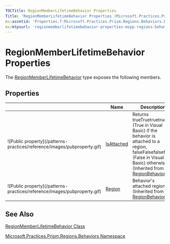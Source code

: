 ```yaml
---
TOCTitle: RegionMemberLifetimeBehavior Properties
Title: 'RegionMemberLifetimeBehavior Properties (Microsoft.Practices.Prism.Regions.Behaviors)'
ms:assetid: 'Properties.T:Microsoft.Practices.Prism.Regions.Behaviors.RegionMemberLifetimeBehavior'
ms:mtpsurl: 'regionmemberlifetimebehavior-properties-mspp-regions-behaviors.md'
---
```



# RegionMemberLifetimeBehavior Properties

The [RegionMemberLifetimeBehavior](https://msdn.microsoft.com/library/microsoft.practices.prism.regions.behaviors.regionmemberlifetimebehavior) type exposes the following members.

## Properties


<table>

<thead>
<tr class="header">
<th> </th>
<th>Name</th>
<th>Description</th>
</tr>
</thead>
<tbody>
<tr class="odd">
<td>![Public property](/patterns-practices/reference/images/pubproperty.gif)</td>
<td><a href="https://msdn.microsoft.com/library/microsoft.practices.prism.regions.regionbehavior.isattached">IsAttached</a></td>
<td><div class="summary">
Returns trueTruetruetrue (True in Visual Basic) if the behavior is attached to a region, falseFalsefalsefalse (False in Visual Basic) otherwise.
</div>
(Inherited from <a href="https://msdn.microsoft.com/library/microsoft.practices.prism.regions.regionbehavior">RegionBehavior</a>.)</td>
</tr>
<tr class="even">
<td>![Public property](/patterns-practices/reference/images/pubproperty.gif)</td>
<td><a href="https://msdn.microsoft.com/library/microsoft.practices.prism.regions.regionbehavior.region">Region</a></td>
<td><div class="summary">
Behavior's attached region.
</div>
(Inherited from <a href="https://msdn.microsoft.com/library/microsoft.practices.prism.regions.regionbehavior">RegionBehavior</a>.)</td>
</tr>
</tbody>
</table>

## See Also

[RegionMemberLifetimeBehavior Class](https://msdn.microsoft.com/library/microsoft.practices.prism.regions.behaviors.regionmemberlifetimebehavior)

[Microsoft.Practices.Prism.Regions.Behaviors Namespace](https://msdn.microsoft.com/library/microsoft.practices.prism.regions.behaviors)
